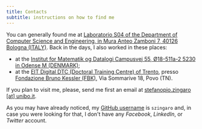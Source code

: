```yaml
---
title: Contacts
subtitle: instructions on how to find me
---
```


You can generally found me at [Laboratorio S04 of the Department of Computer
Science and Engineering, in Mura Anteo Zamboni 7, 40126 Bologna
(ITALY)](http://w3w.co/rotaie.piastra.tavola). Back in the days, I also worked in these places: 
- at the [Institut for Matematik og Datalogi Campusvej 55, Ø18-511a-2 5230 in Odense M (DENMARK)](http://w3w.co/invitato.inclinati.sostenute);
- at the [EIT Digital DTC (Doctoral Training Centre) of Trento](https://doctoralschool.eitdigital.eu/doctoral-training-centres/dtc-trento/), presso [Fondazione Bruno Kessler (FBK)](https://www.fbk.eu/en/), Via Sommarive 18, Povo (TN).

If you plan to visit me, please, send me first an email at [stefanopio.zingaro
[at] unibo.it](mailto:stefanopio.zingaro@unibo.it).

As you may have already noticed, my [GitHub username](https://github.com/szingaro) is
`szingaro` and, in case you were looking for that, I don't have any *Facebook*,
*LinkedIn*, or *Twitter* account.
